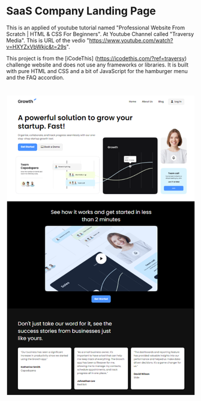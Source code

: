 # SaaS Company Landing Page 

This is an applied of youtube tutorial named "Professional Website From Scratch | HTML & CSS For Beginners". At Youtube Channel called "Traversy Media". This is URL of the vedio "https://www.youtube.com/watch?v=HXYZxVbWkjc&t=29s".

This project is from the [iCodeThis] (https://icodethis.com/?ref=traversy) challenge website and does not use any frameworks or libraries. It is built with pure HTML and CSS and a bit of JavaScript for the hamburger menu and the FAQ accordion. 

<img src="./imgs/screen.png" width="500" style="display:block;margin: 40px auto" />
